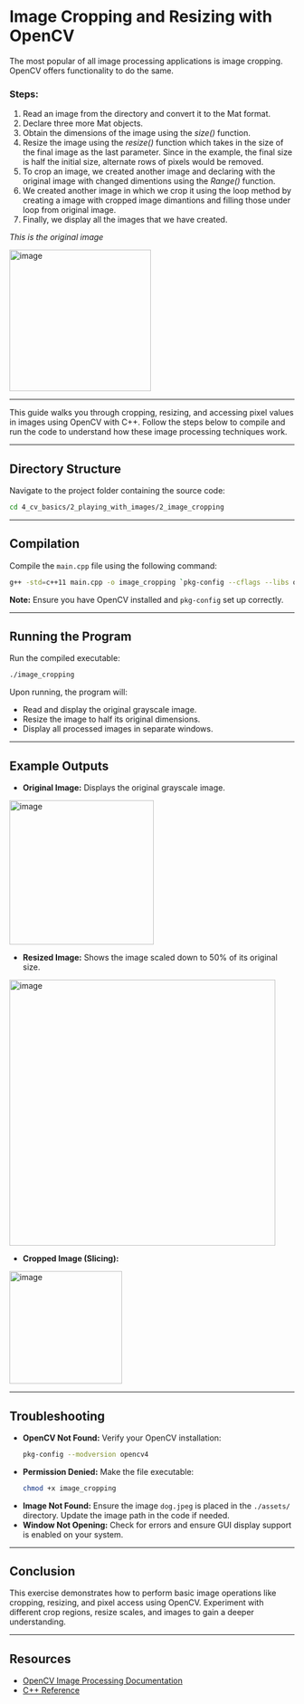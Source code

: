 # Image Cropping and Resizing with OpenCV

The most popular of all image processing applications is image cropping. OpenCV offers functionality to do the same.

### Steps:
1. Read an image from the directory and convert it to the Mat format.
2. Declare three more Mat objects.
3. Obtain the dimensions of the image using the *size()* function.
4. Resize the image using the *resize()* function which takes in the size of the final image as the last parameter. Since in the example, the final size is half the initial size, alternate rows of pixels would be removed.
5. To crop an image, we created another image and declaring with the original image with changed dimentions using the *Range()* function.
6. We created another image in which we crop it using the loop method by creating a image with cropped image dimantions and filling those under loop from original image.
7. Finally, we display all the images that we have created.

*This is the original image*

<img width="250" alt="image" src="https://github.com/user-attachments/assets/6bb351c9-30aa-417b-af28-a040f2949f4f" />


---

This guide walks you through cropping, resizing, and accessing pixel values in images using OpenCV with C++. Follow the steps below to compile and run the code to understand how these image processing techniques work.

---

## Directory Structure
Navigate to the project folder containing the source code:

```bash
cd 4_cv_basics/2_playing_with_images/2_image_cropping
```

---

## Compilation
Compile the `main.cpp` file using the following command:

```bash
g++ -std=c++11 main.cpp -o image_cropping `pkg-config --cflags --libs opencv4`
```

**Note:** Ensure you have OpenCV installed and `pkg-config` set up correctly.

---

## Running the Program
Run the compiled executable:

```bash
./image_cropping
```

Upon running, the program will:
- Read and display the original grayscale image.
- Resize the image to half its original dimensions.
- Display all processed images in separate windows.
---

## Example Outputs
- **Original Image:** Displays the original grayscale image.

<img width="255" alt="image" src="https://github.com/user-attachments/assets/2683f3f0-4fe5-4a74-ab76-0bc1d0747924" />


- **Resized Image:** Shows the image scaled down to 50% of its original size.

<img width="470" alt="image" src="https://github.com/user-attachments/assets/76e44c69-6b94-434b-ab20-88a3e47b887b" />


- **Cropped Image (Slicing):**

<img width="199" alt="image" src="https://github.com/user-attachments/assets/e360cd7a-d1f8-42ba-b91a-ca00fcb4249a" />


---

## Troubleshooting
- **OpenCV Not Found:** Verify your OpenCV installation:
  ```bash
  pkg-config --modversion opencv4
  ```
- **Permission Denied:** Make the file executable:
  ```bash
  chmod +x image_cropping
  ```
- **Image Not Found:** Ensure the image `dog.jpeg` is placed in the `./assets/` directory. Update the image path in the code if needed.
- **Window Not Opening:** Check for errors and ensure GUI display support is enabled on your system.

---

## Conclusion
This exercise demonstrates how to perform basic image operations like cropping, resizing, and pixel access using OpenCV. Experiment with different crop regions, resize scales, and images to gain a deeper understanding.

---

## Resources
- [OpenCV Image Processing Documentation](https://docs.opencv.org/)
- [C++ Reference](https://en.cppreference.com/)





































